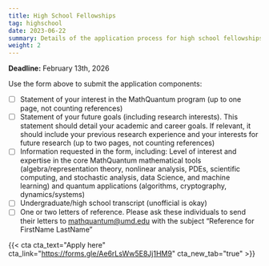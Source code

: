```yaml
---
title: High School Fellowships
tag: highschool
date: 2023-06-22
summary: Details of the application process for high school fellowships.
weight: 2
---
```


__Deadline:__ February 13th, 2026

Use the form above to submit the application components:
- [ ] Statement of your interest in the MathQuantum program (up to one page, not counting references)
- [ ] Statement of your future goals (including research interests). This statement should detail your academic and career goals. If relevant, it should include your previous research experience and your interests for future research (up to two pages, not counting references)
- [ ] Information requested in the form, including: Level of interest and expertise in the core MathQuantum mathematical tools (algebra/representation theory, nonlinear analysis, PDEs, scientific computing, and stochastic analysis, data Science, and machine learning) and quantum applications (algorithms, cryptography, dynamics/systems)
- [ ] Undergraduate/high school transcript (unofficial is okay)
- [ ] One or two letters of reference. Please ask these individuals to send their letters to mathquantum@umd.edu with the subject “Reference for FirstName LastName”

{{< cta cta_text="Apply here" cta_link="https://forms.gle/Ae6rLsWw5E8Jj1HM9" cta_new_tab="true" >}}
